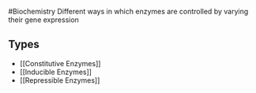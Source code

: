 #Biochemistry 
Different ways in which enzymes are controlled by varying their gene expression
## Types
* [[Constitutive Enzymes]]
* [[Inducible Enzymes]]
* [[Repressible Enzymes]]